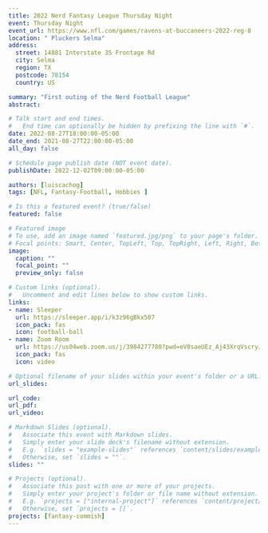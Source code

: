 ```yaml
---
title: 2022 Nerd Fantasy League Thursday Night
event: Thursday Night
event_url: https://www.nfl.com/games/ravens-at-buccaneers-2022-reg-8
location: " Pluckers Selma"
address:
  street: 14881 Interstate 35 Frontage Rd
  city: Selma
  region: TX
  postcode: 78154
  country: US

summary: "First outing of the Nerd Football League"
abstract:

# Talk start and end times.
#   End time can optionally be hidden by prefixing the line with `#`.
date: 2022-08-27T18:00:00-05:00
date_end: 2021-08-27T22:00:00-05:00
all_day: false

# Schedule page publish date (NOT event date).
publishDate: 2022-12-02T09:00:00-05:00

authors: [luiscachog]
tags: [NFL, Fantasy-Football, Hobbies ]

# Is this a featured event? (true/false)
featured: false

# Featured image
# To use, add an image named `featured.jpg/png` to your page's folder.
# Focal points: Smart, Center, TopLeft, Top, TopRight, Left, Right, BottomLeft, Bottom, BottomRight.
image:
  caption: ""
  focal_point: ""
  preview_only: false

# Custom links (optional).
#   Uncomment and edit lines below to show custom links.
links:
- name: Sleeper
  url: https://sleeper.app/i/k3z96gBkx507
  icon_pack: fas
  icon: football-ball
- name: Zoom Room
  url: https://us04web.zoom.us/j/3984277780?pwd=eV0saeUEz_Aj43XrqVscryJQrC9hKf.1
  icon_pack: fas
  icon: video

# Optional filename of your slides within your event's folder or a URL.
url_slides:

url_code:
url_pdf:
url_video:

# Markdown Slides (optional).
#   Associate this event with Markdown slides.
#   Simply enter your slide deck's filename without extension.
#   E.g. `slides = "example-slides"` references `content/slides/example-slides.md`.
#   Otherwise, set `slides = ""`.
slides: ""

# Projects (optional).
#   Associate this post with one or more of your projects.
#   Simply enter your project's folder or file name without extension.
#   E.g. `projects = ["internal-project"]` references `content/project/deep-learning/index.md`.
#   Otherwise, set `projects = []`.
projects: [fantasy-commish]
---
```

